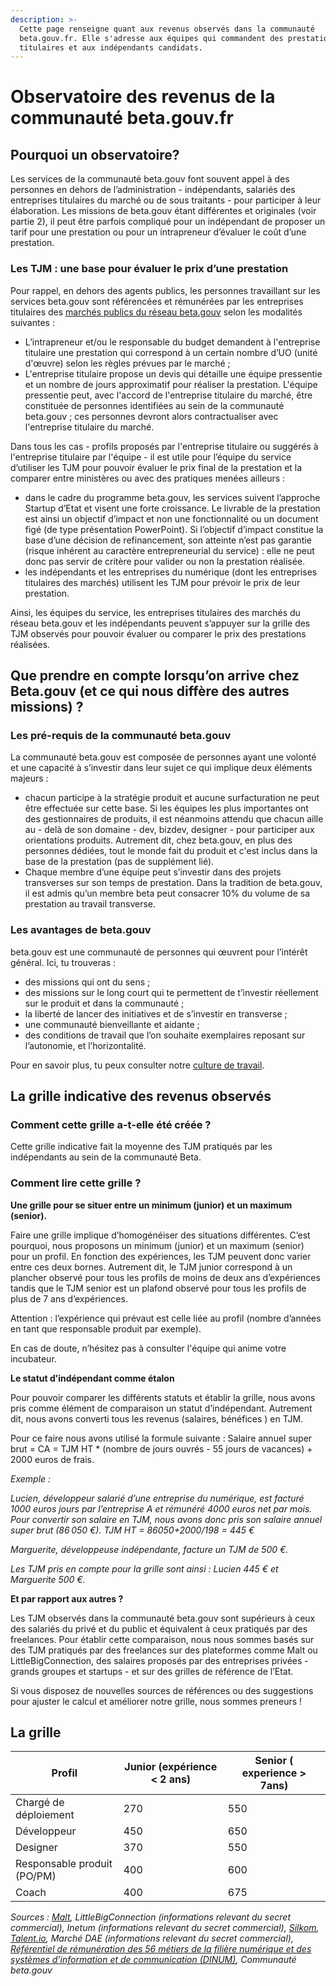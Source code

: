 ```yaml
---
description: >-
  Cette page renseigne quant aux revenus observés dans la communauté
  beta.gouv.fr. Elle s'adresse aux équipes qui commandent des prestations, aux
  titulaires et aux indépendants candidats.
---
```


# Observatoire des revenus de la communauté beta.gouv.fr

## Pourquoi un observatoire?

Les services de la communauté beta.gouv font souvent appel à des personnes en dehors de l’administration - indépendants, salariés des entreprises titulaires du marché ou de sous traitants - pour participer à leur élaboration. Les missions de beta.gouv étant différentes et originales (voir partie 2), il peut être parfois compliqué pour un indépendant de proposer un tarif pour une prestation ou pour un intrapreneur d’évaluer le coût d’une prestation.

### Les TJM : une base pour évaluer le prix d’une prestation

Pour rappel, en dehors des agents publics, les personnes travaillant sur les services beta.gouv sont référencées et rémunérées par les entreprises titulaires des [marchés publics du réseau beta.gouv](../../../gestion-administrative/marches-publics-beta.gouv.fr) selon les modalités suivantes :

* L’intrapreneur et/ou le responsable du budget demandent à l'entreprise titulaire une prestation qui correspond à un certain nombre d’UO (unité d'œuvre) selon les règles prévues par le marché ;
* L'entreprise titulaire propose un devis qui détaille une équipe pressentie et un nombre de jours approximatif pour réaliser la prestation. L'équipe pressentie peut, avec l'accord de l'entreprise titulaire du marché, être constituée de personnes identifiées au sein de la communauté beta.gouv ; ces personnes devront alors contractualiser avec l'entreprise titulaire du marché.

Dans tous les cas - profils proposés par l'entreprise titulaire ou suggérés à l'entreprise titulaire par l'équipe - il est utile pour l’équipe du service d’utiliser les TJM pour pouvoir évaluer le prix final de la prestation et la comparer entre ministères ou avec des pratiques menées ailleurs :

* dans le cadre du programme beta.gouv, les services suivent l’approche Startup d’Etat et visent une forte croissance. Le livrable de la prestation est ainsi un objectif d’impact et non une fonctionnalité ou un document figé (de type présentation PowerPoint). Si l’objectif d’impact constitue la base d’une décision de refinancement, son atteinte n’est pas garantie (risque inhérent au caractère entrepreneurial du service) : elle ne peut donc pas servir de critère pour valider ou non la prestation réalisée.
* les indépendants et les entreprises du numérique (dont les entreprises titulaires des marchés) utilisent les TJM pour prévoir le prix de leur prestation.

Ainsi, les équipes du service, les entreprises titulaires des marchés du réseau beta.gouv et les indépendants peuvent s’appuyer sur la grille des TJM observés pour pouvoir évaluer ou comparer le prix des prestations réalisées.

## Que prendre en compte lorsqu’on arrive chez Beta.gouv (et ce qui nous diffère des autres missions) ?

### Les pré-requis de la communauté beta.gouv

La communauté beta.gouv est composée de personnes ayant une volonté et une capacité à s’investir dans leur sujet ce qui implique deux éléments majeurs :

* chacun participe à la stratégie produit et aucune surfacturation ne peut être effectuée sur cette base. Si les équipes les plus importantes ont des gestionnaires de produits, il est néanmoins attendu que chacun aille au - delà de son domaine - dev, bizdev, designer - pour participer aux orientations produits. Autrement dit, chez beta.gouv, en plus des personnes dédiées, tout le monde fait du produit et c'est inclus dans la base de la prestation (pas de supplément lié).
* Chaque membre d’une équipe peut s’investir dans des projets transverses sur son temps de prestation. Dans la tradition de beta.gouv, il est admis qu’un membre beta peut consacrer 10% du volume de sa prestation au travail transverse.

### Les avantages de beta.gouv

beta.gouv est une communauté de personnes qui œuvrent pour l’intérêt général. Ici, tu trouveras :

* des missions qui ont du sens ;
* des missions sur le long court qui te permettent de t’investir réellement sur le produit et dans la communauté ;
* la liberté de lancer des initiatives et de s’investir en transverse ;
* une communauté bienveillante et aidante ;
* des conditions de travail que l’on souhaite exemplaires reposant sur l’autonomie, et l’horizontalité.

Pour en savoir plus, tu peux consulter notre [culture de travail](https://doc.incubateur.net/communaute/travailler-a-beta-gouv/culture/normes-de-conduite).

## La grille indicative des revenus observés

### Comment cette grille a-t-elle été créée ?

Cette grille indicative fait la moyenne des TJM pratiqués par les indépendants au sein de la communauté Beta.

### Comment lire cette grille ?

**Une grille pour se situer entre un minimum (junior) et un maximum (senior).**

Faire une grille implique d’homogénéiser des situations différentes. C’est pourquoi, nous proposons un minimum (junior) et un maximum (senior) pour un profil. En fonction des expériences, les TJM peuvent donc varier entre ces deux bornes. Autrement dit, le TJM junior correspond à un plancher observé pour tous les profils de moins de deux ans d’expériences tandis que le TJM senior est un plafond observé pour tous les profils de plus de 7 ans d’expériences.

Attention : l’expérience qui prévaut est celle liée au profil (nombre d’années en tant que responsable produit par exemple).

En cas de doute, n’hésitez pas à consulter l'équipe qui anime votre incubateur.

**Le statut d’indépendant comme étalon**

Pour pouvoir comparer les différents statuts et établir la grille, nous avons pris comme élément de comparaison un statut d’indépendant. Autrement dit, nous avons converti tous les revenus (salaires, bénéfices ) en TJM.

Pour ce faire nous avons utilisé la formule suivante : Salaire annuel super brut = CA = TJM HT \* (nombre de jours ouvrés - 55 jours de vacances) + 2000 euros de frais.

_Exemple :_

_Lucien, développeur salarié d’une entreprise du numérique, est facturé 1000 euros jours par l’entreprise A et rémunéré 4000 euros net par mois. Pour convertir son salaire en TJM, nous avons donc pris son salaire annuel super brut (86 050 €). TJM HT = 86050+2000/198 = 445 €_

_Marguerite, développeuse indépendante, facture un TJM de 500 €._

_Les TJM pris en compte pour la grille sont ainsi : Lucien 445 € et Marguerite 500 €._

**Et par rapport aux autres ?**

Les TJM observés dans la communauté beta.gouv sont supérieurs à ceux des salariés du privé et du public et équivalent à ceux pratiqués par des freelances. Pour établir cette comparaison, nous nous sommes basés sur des TJM pratiqués par des freelances sur des plateformes comme Malt ou LittleBigConnection, des salaires proposés par des entreprises privées - grands groupes et startups - et sur des grilles de référence de l’Etat.

Si vous disposez de nouvelles sources de références ou des suggestions pour ajuster le calcul et améliorer notre grille, nous sommes preneurs !

## La grille

| **Profil**                  | **Junior (expérience < 2 ans)** | **Senior ( experience > 7ans)** |
| --------------------------- | ------------------------------- | ------------------------------- |
| Chargé de déploiement       | 270                             | 550                             |
| Développeur                 | 450                             | 650                             |
| Designer                    | 370                             | 550                             |
| Responsable produit (PO/PM) | 400                             | 600                             |
| Coach                       | 400                             | 675                             |

_Sources :_ [_Malt_](https://www.malt.fr/t/barometre-tarifs)_, LittleBigConnection (informations relevant du secret commercial), Inetum (informations relevant du secret commercial),_ [_Silkom_](https://www.silkhom.com/barometre-2021-des-tjm-dans-informatique-digital/)_,_ [_Talent.io_](https://join.talent.io/tech-salary-report-fr)_, Marché DAE (informations relevant du secret commercial),_[ _Référentiel de rémunération des 56 métiers de la filière numérique et des systèmes d’information et de communication (DINUM)_](https://www.numerique.gouv.fr/publications/referentiel-remuneration-filiere-numerique/)_, Communauté beta.gouv_
